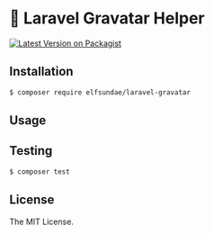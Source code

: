 # :bust_in_silhouette: Laravel Gravatar Helper

[![Latest Version on Packagist](https://img.shields.io/packagist/v/elfsundae/laravel-gravatar.svg?style=flat-square)](https://packagist.org/packages/elfsundae/laravel-gravatar)

## Installation

```sh
$ composer require elfsundae/laravel-gravatar
```

## Usage

## Testing

```sh
$ composer test
```

## License

The MIT License.
